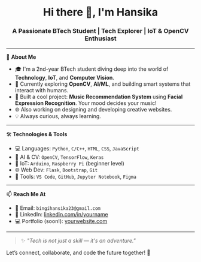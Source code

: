 <h1 align="center">Hi there 👋, I'm Hansika</h1>
<h3 align="center">A Passionate BTech Student | Tech Explorer | IoT & OpenCV Enthusiast</h3>

---

🌟 **About Me**

- 🎓 I'm a 2nd-year BTech student diving deep into the world of **Technology**, **IoT**, and **Computer Vision**.
- 🧠 Currently exploring **OpenCV**, **AI/ML**, and building smart systems that interact with humans.
- 🎵 Built a cool project: **Music Recommendation System** using **Facial Expression Recognition**. Your mood decides your music!
- 🌐 Also working on designing and developing creative websites.
- 💡 Always curious, always learning.

---

🛠️ **Technologies & Tools**

- 💻 Languages: `Python`, `C/C++`, `HTML`, `CSS`, `JavaScript`
- 🧠 AI & CV: `OpenCV`, `TensorFlow`, `Keras`
- 🛜 IoT: `Arduino`, `Raspberry Pi` (beginner level)
- 🌐 Web Dev: `Flask`, `Bootstrap`, `Git`
- 🔧 Tools: `VS Code`, `GitHub`, `Jupyter Notebook`, `Figma`

---


📫 **Reach Me At**

- 💌 Email: `bingihansika23@gmail.com`
- 💼 LinkedIn: [linkedin.com/in/yourname]([https://linkedin.com/in/yourname](https://www.linkedin.com/in/hansika-bingi-42615133b/))
- 💻 Portfolio (soon!): [yourwebsite.com](https://yourwebsite.com)

---

>✨ _"Tech is not just a skill — it's an adventure."_
 
Let’s connect, collaborate, and code the future together! 🚀
